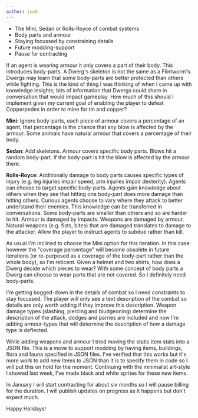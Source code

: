 ```yaml
---
author: jock
---
```

* The Mini, Sedan or Rolls-Royce of combat systems
* Body parts and armour
* Staying focussed by constraining details
* Future modding-support
* Pause for contracting

If an agent is wearing armour it only covers a part of their body. This introduces body-parts. A Dwerg's skeleton is not the same as a Flintworm's. Dwergs may learn that some body-parts are better protected than others while fighting. This is the kind of thing I was thinking of when I came up with knowledge insights; bits of information that Dwergs could share in conversation that would impact gameplay. How much of this should I implement given my current goal of enabling the player to defeat Copperpedes in order to mine for tin and copper?

**Mini**: Ignore body-parts, each piece of armour covers a percentage of an agent, that percentage is the chance that any blow is affected by the armour. Some animals have natural armour that covers a percentage of their body.

**Sedan**: Add skeletons. Armour covers specific body parts. Blows hit a random body-part. If the body-part is hit the blow is affected by the armour there.

**Rolls-Royce**: Additionally damage to body parts causes specific types of injury (e.g. leg injuries impair speed, arm injuries impair dexterity). Agents can choose to target specific body-parts. Agents gain knowledge about others when they see that hitting one body-part does more damage than hitting others. Curious agents choose to vary where they attack to better understand their enemies. This knowledge can be transferred in conversations. Some body-parts are smaller than others and so are harder to hit. Armour is damaged by impacts. Weapons are damaged by armour. Natural weapons (e.g. fists, bites) that are damaged translates to damage to the attacker. Allow the player to instruct agents to subdue rather than kill.

As usual I'm inclined to choose the Mini option for this iteration. In this case however the "coverage percentage" will become obsolete in future iterations (or re-purposed as a coverage of the body-part rather than the whole body), so I'm reticent. Given a helmet and two shirts, how does a Dwerg decide which pieces to wear? With some concept of body parts a Dwerg can choose to wear parts that are not covered. So I definitely need body-parts.

I'm getting bogged-down in the details of combat so I need constraints to stay focussed. The player will only see a text description of the combat so details are only worth adding if they improve this description. Weapon damage types (slashing, piercing and bludgeoning) determine the description of the attack, dodges and parries are included and now I'm adding armour-types that will determine the description of how a damage type is deflected.

While adding weapons and armour I tried moving the static item stats into a JSON file. This is a move to support modding by having items, buildings, flora and fauna specified in JSON files. I've verified that this works but it's more work to add new items to JSON than it is to specify them in code so I will put this on hold for the moment. Continuing with the minimalist art-style I showed last week, I've made black and white sprites for these new items.

In January I will start contracting for about six months so I will pause billing for the duration. I will publish updates on progress as it happens but don't expect much.

Happy Holidays!
